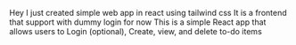 Hey I just created simple web app in react using tailwind css
It is a frontend that support with dummy login for now
This is a simple React app that allows users to Login (optional), Create, view, and delete to-do items